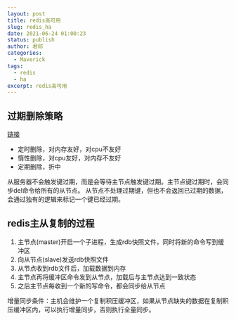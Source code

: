 ```yaml
---
layout: post
title: redis高可用
slug: redis_ha
date: 2021-06-24 01:00:23
status: publish
author: 君祁
categories:
  - Maverick
tags:
  - redis
  - ha
excerpt: redis高可用
---
```


## 过期删除策略
[链接](https://zhuanlan.zhihu.com/p/139423463)

* 定时删除，对内存友好，对cpu不友好
* 惰性删除，对cpu友好，对内存不友好
* 定期删除，折中

从服务器不会触发键过期，而是会等待主节点触发键过期。主节点键过期时，会同步del命令给所有的从节点。
从节点不处理过期键，但也不会返回已过期的数据，会通过独有的逻辑来标记一个键已经过期。

## redis主从复制的过程
1. 主节点(master)开启一个子进程，生成rdb快照文件，同时将新的命令写到缓冲区
2. 向从节点(slave)发送rdb快照文件
3. 从节点收到rdb文件后，加载数据到内存
4. 主节点再将缓冲区命令发到从节点，加载后与主节点达到一致状态
5. 之后主节点每收到一个新的写命令，都会同步给从节点

增量同步条件：主机会维护一个复制积压缓冲区，如果从节点缺失的数据在复制积压缓冲区内，可以执行增量同步，否则执行全量同步。